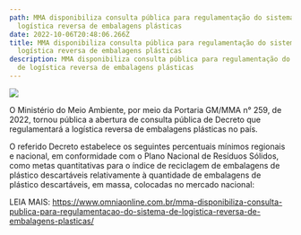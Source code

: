 ```yaml
---
path: MMA disponibiliza consulta pública para regulamentação do sistema de
  logística reversa de embalagens plásticas
date: 2022-10-06T20:48:06.266Z
title: MMA disponibiliza consulta pública para regulamentação do sistema de
  logística reversa de embalagens plásticas
description: MMA disponibiliza consulta pública para regulamentação do sistema
  de logística reversa de embalagens plásticas
---
```

<!--StartFragment-->

![](https://www.omniaonline.com.br/wp-content/uploads/2022/10/Site-LinkedIn-Facebook-2022-10-06T145952.263.png)

O Ministério do Meio Ambiente, por meio da Portaria GM/MMA n° 259, de 2022, tornou pública a abertura de consulta pública de Decreto que regulamentará a logística reversa de embalagens plásticas no país.

O referido Decreto estabelece os seguintes percentuais mínimos regionais e nacional, em conformidade com o Plano Nacional de Resíduos Sólidos, como metas quantitativas para o índice de reciclagem de embalagens de plástico descartáveis relativamente à quantidade de embalagens de plástico descartáveis, em massa, colocadas no mercado nacional:

L﻿EIA MAIS: https://www.omniaonline.com.br/mma-disponibiliza-consulta-publica-para-regulamentacao-do-sistema-de-logistica-reversa-de-embalagens-plasticas/

<!--EndFragment-->